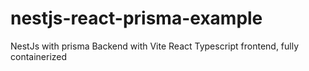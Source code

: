 # nestjs-react-prisma-example
NestJs with prisma Backend with Vite React Typescript frontend, fully containerized
